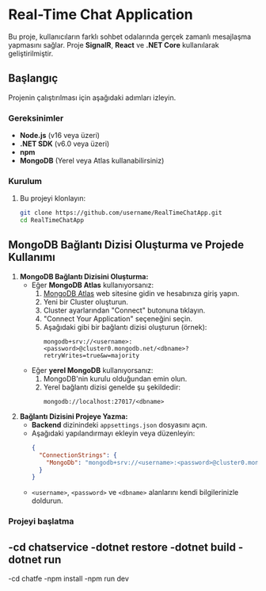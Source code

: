 # Real-Time Chat Application

Bu proje, kullanıcıların farklı sohbet odalarında gerçek zamanlı mesajlaşma yapmasını sağlar. Proje **SignalR**, **React** ve **.NET Core** kullanılarak geliştirilmiştir.

## Başlangıç

Projenin çalıştırılması için aşağıdaki adımları izleyin.

### Gereksinimler
- **Node.js** (v16 veya üzeri)
- **.NET SDK** (v6.0 veya üzeri)
- **npm**
- **MongoDB** (Yerel veya Atlas kullanabilirsiniz)

### Kurulum
1. Bu projeyi klonlayın:
   ```bash
   git clone https://github.com/username/RealTimeChatApp.git
   cd RealTimeChatApp
## MongoDB Bağlantı Dizisi Oluşturma ve Projede Kullanımı

1. **MongoDB Bağlantı Dizisini Oluşturma:**
   - Eğer **MongoDB Atlas** kullanıyorsanız:
     1. [MongoDB Atlas](https://www.mongodb.com/atlas) web sitesine gidin ve hesabınıza giriş yapın.
     2. Yeni bir Cluster oluşturun.
     3. Cluster ayarlarından "Connect" butonuna tıklayın.
     4. "Connect Your Application" seçeneğini seçin.
     5. Aşağıdaki gibi bir bağlantı dizisi oluşturun (örnek):
        ```
        mongodb+srv://<username>:<password>@cluster0.mongodb.net/<dbname>?retryWrites=true&w=majority
        ```
   - Eğer **yerel MongoDB** kullanıyorsanız:
     1. MongoDB'nin kurulu olduğundan emin olun.
     2. Yerel bağlantı dizisi genelde şu şekildedir:
        ```
        mongodb://localhost:27017/<dbname>
        ```
2. **Bağlantı Dizisini Projeye Yazma:**
   - **Backend** dizinindeki `appsettings.json` dosyasını açın.
   - Aşağıdaki yapılandırmayı ekleyin veya düzenleyin:
     ```json
     {
       "ConnectionStrings": {
         "MongoDb": "mongodb+srv://<username>:<password>@cluster0.mongodb.net/<dbname>?retryWrites=true&w=majority"
       }
     }
     ```
   - `<username>`, `<password>` ve `<dbname>` alanlarını kendi bilgilerinizle doldurun.

### Projeyi başlatma

-cd chatservice
-dotnet restore
-dotnet build
-dotnet run
---------------------
-cd chatfe
-npm install
-npm run dev

